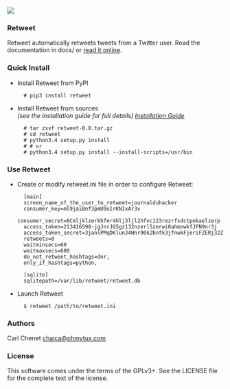 [<img src="https://api.travis-ci.org/chaica/retweet.svg?branch=master">](https://travis-ci.org/chaica/retweet)
### Retweet 

Retweet automatically retweets tweets from a Twitter user. Read the documentation in docs/
or [read it online](https://retweet.readthedocs.org/en/latest/).

### Quick Install

* Install Retweet from PyPI

        # pip3 install retweet

* Install Retweet from sources    
  *(see the installation guide for full details)
  [Installation Guide](http://retweet.readthedocs.org/en/latest/install.html)*
  

        # tar zxvf retweet-0.8.tar.gz
        # cd retweet
        # python3.4 setup.py install
        # # or
        # python3.4 setup.py install --install-scripts=/usr/bin

### Use Retweet

* Create or modify retweet.ini file in order to configure Retweet:

        [main]
        screen_name_of_the_user_to_retweet=journalduhacker
        consumer_key=ml9jaiBnf3pmU9uIrKNIxAr3v
        consumer_secret=8Cmljklzerkhfer4hlj3ljl2hfvc123rezrfsdctpokaelzerp
        access_token=213416590-jgJnrJG5gz132nzerl5zerwi0ahmnwkfJFN9nr3j
        access_token_secret=3janlPMqDKlunJ4Hnr90k2bnfk3jfnwkFjeriFZERj32Z
        retweets=0
        waitminsecs=60
        waitmaxsecs=600
        do_not_retweet_hashtags=dnr,
        only_if_hashtags=python,

        [sqlite]
        sqlitepath=/var/lib/retweet/retweet.db

* Launch Retweet

        $ retweet /path/to/retweet.ini

### Authors

Carl Chenet <chaica@ohmytux.com>

### License

This software comes under the terms of the GPLv3+. See the LICENSE file for the complete text of the license.
